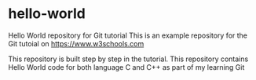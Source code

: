 # hello-world
Hello World repository for Git tutorial
This is an example repository for the Git tutoial on https://www.w3schools.com

This repository is built step by step in the tutorial.
This repository contains Hello World code for both language C and C++ as part of my learning Git